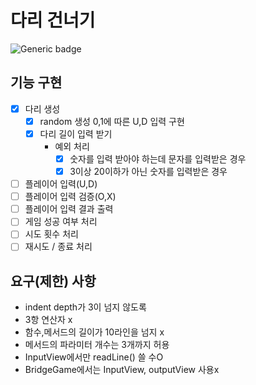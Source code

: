 # 다리 건너기
![Generic badge](https://img.shields.io/badge/precourse-week4-brightgreen)

## 기능 구현
- [x] 다리 생성
  - [x] random 생성 0,1에 따른 U,D 입력 구현
  - [x] 다리 길이 입력 받기
    - 예외 처리
      - [x] 숫자를 입력 받아야 하는데 문자를 입력받은 경우
      - [x] 3이상 20이하가 아닌 숫자를 입력받은 경우
- [ ] 플레이어 입력(U,D)
- [ ] 플레이어 입력 검증(O,X)
- [ ] 플레이어 입력 결과 출력
- [ ] 게임 성공 여부 처리
- [ ] 시도 횟수 처리
- [ ] 재시도 / 종료 처리

## 요구(제한) 사항
- indent depth가 3이 넘지 않도록
- 3항 연산자 x
- 함수,메서드의 길이가 10라인을 넘지 x
- 메서드의 파라미터 개수는 3개까지 허용
- InputView에서만 readLine() 쓸 수O
- BridgeGame에서는 InputView, outputView 사용x
